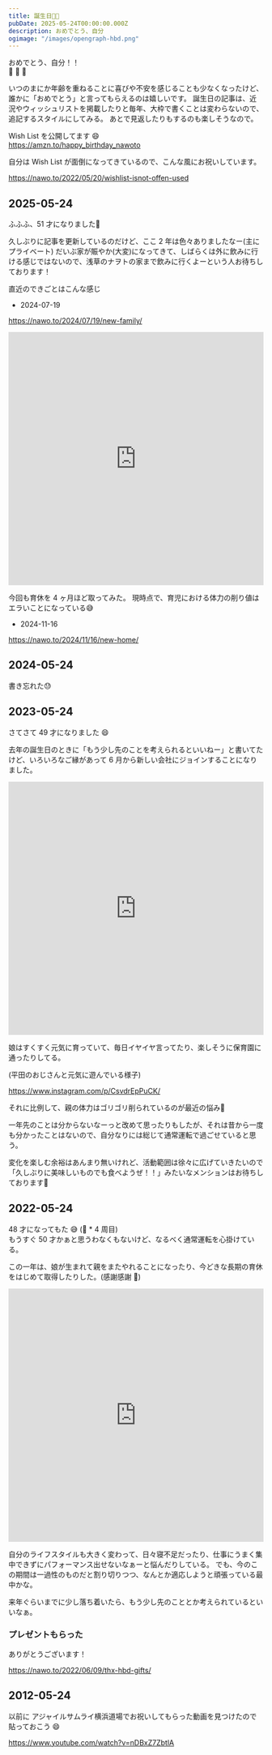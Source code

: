 ```yaml
---
title: 誕生日🎂🎉
pubDate: 2025-05-24T00:00:00.000Z
description: おめでとう、自分
ogimage: "/images/opengraph-hbd.png"
---
```


おめでとう、自分！！  
🎉 🎉 🎉

いつのまにか年齢を重ねることに喜びや不安を感じることも少なくなったけど、誰かに「おめでとう」と言ってもらえるのは嬉しいです。
誕生日の記事は、近況やウィッシュリストを掲載したりと毎年、大枠で書くことは変わらないので、追記するスタイルにしてみる。
あとで見返したりもするのも楽しそうなので。

Wish List を公開してます 😄  
https://amzn.to/happy_birthday_nawoto

自分は Wish List が面倒になってきているので、こんな風にお祝いしています。

https://nawo.to/2022/05/20/wishlist-isnot-offen-used

## 2025-05-24

ふふふ、51 才になりました🎂

久しぶりに記事を更新しているのだけど、ここ 2 年は色々ありましたなー(主にプライベート)
だいぶ家が賑やか(大変)になってきて、しばらくは外に飲みに行ける感じではないので、浅草のナヲトの家まで飲みに行くよーという人お待ちしております！

直近のできごとはこんな感じ

 - 2024-07-19

https://nawo.to/2024/07/19/new-family/

<iframe src="https://platform.x.com/embed/Tweet.html?id=1816025056109334538" width="100%" height="500" frameborder="0" scrolling="no"></iframe>

今回も育休を 4 ヶ月ほど取ってみた。
現時点で、育児における体力の削り値はエラいことになっている😅

 - 2024-11-16

https://nawo.to/2024/11/16/new-home/

## 2024-05-24

書き忘れた😓

## 2023-05-24

さてさて 49 才になりました 😄

去年の誕生日のときに「もう少し先のことを考えられるといいねー」と書いてたけど、いろいろなご縁があって 6 月から新しい会社にジョインすることになりました。

<iframe src="https://platform.x.com/embed/Tweet.html?id=1664242857899864064" width="100%" height="500" frameborder="0" scrolling="no"></iframe>

娘はすくすく元気に育っていて、毎日イヤイヤ言ってたり、楽しそうに保育園に通ったりしてる。

(平田のおじさんと元気に遊んでいる様子)

https://www.instagram.com/p/CsvdrEpPuCK/

それに比例して、親の体力はゴリゴリ削られているのが最近の悩み🙂


一年先のことは分からないなーっと改めて思ったりもしたが、それは昔から一度も分かったことはないので、自分なりには総じて通常運転で過ごせていると思う。

変化を楽しむ余裕はあんまり無いけれど、活動範囲は徐々に広げていきたいので「久しぶりに美味しいものでも食べようぜ！！」みたいなメンションはお待ちしております🎂

## 2022-05-24

48 才になってもた 😅 (🐯 * 4 周目)  
もうすぐ 50 才かぁと思うわなくもないけど、なるべく通常運転を心掛けている。

この一年は、娘が生まれて親をまたやれることになったり、今どきな長期の育休をはじめて取得したりした。(感謝感謝 🌻)

<iframe src="https://platform.x.com/embed/Tweet.html?id=1440541132111310856" width="100%" height="500" frameborder="0" scrolling="no"></iframe>

自分のライフスタイルも大きく変わって、日々寝不足だったり、仕事にうまく集中できずにパフォーマンス出せないなぁーと悩んだりしている。
でも、今のこの期間は一過性のものだと割り切りつつ、なんとか適応しようと頑張っている最中かな。

来年ぐらいまでに少し落ち着いたら、もう少し先のこととか考えられているといいなぁ。

### プレゼントもらった

ありがとうございます！

https://nawo.to/2022/06/09/thx-hbd-gifts/

## 2012-05-24

以前に アジャイルサムライ横浜道場でお祝いしてもらった動画を見つけたので貼っておこう 😄 

https://www.youtube.com/watch?v=nDBxZ7ZbtlA
